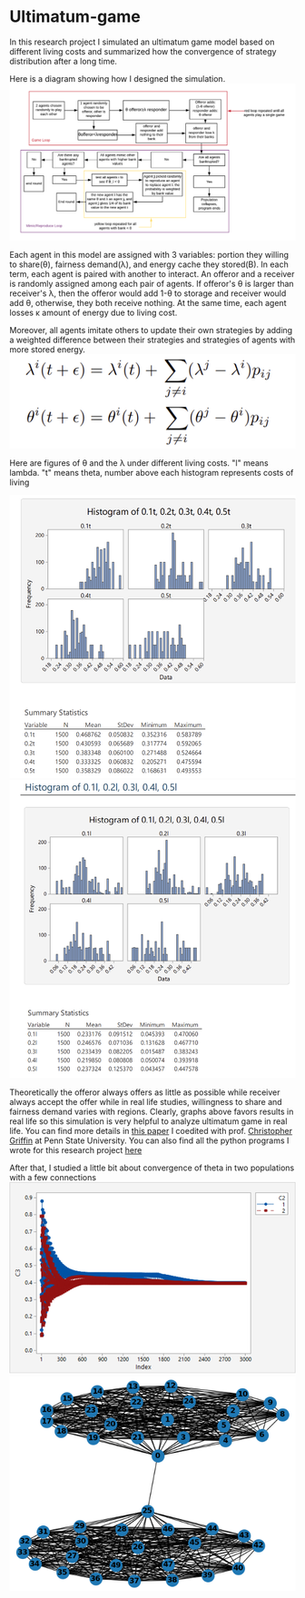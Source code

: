 # Ultimatum-game

In this research project I simulated an ultimatum game model based on different living costs and summarized how the convergence of strategy distribution after a long time.

Here is a diagram showing how I designed the simulation.
<img src="plots/Blank Diagram (1).png">

Each agent in this model are assigned with 3 variables: portion they willing to share(θ), fairness demand(λ), and energy cache they stored(B). In each term, each agent is paired with another to interact. An offeror and a receiver is randomly assigned among each pair of agents. If offeror's θ is larger than receiver's λ, then the offeror would add 1-θ to storage and receiver would add θ, otherwise, they both receive nothing. At the same time, each agent losses κ amount of energy due to living cost.

Moreover, all agents imitate others to update their own strategies by adding a weighted difference between their strategies and strategies of agents with more stored energy.
<img src="plots/mimic.png">

Here are figures of θ and the λ under different living costs. "l" means lambda. "t" means theta, number above each histogram represents costs of living

<img src="plots/thetahistogram.png">

<img src="plots/lambda histogram.png">

Theoretically the offeror always offers as little as possible while receiver always accept the offer while in real life studies, willingness to share and fairness demand varies with regions. Clearly, graphs above favors results in real life so this simulation is very helpful to analyze ultimatum game in real life. You can find more details in [this paper](http://scripts.cac.psu.edu/users/a/l/alb18/PaperFile/arXiv2009.01970.pdf) I coedited with prof. [Christopher Griffin](http://www.personal.psu.edu/cxg286/) at Penn State University. You can also find all the python programs I wrote for this research project [here](https://github.com/yunongch/Ultimatum-game/tree/main/code)

After that, I studied a little bit about convergence of theta in two populations with a few connections
<img src="plots/converge graph.png">
<img src="plots/Figure_1.png">
